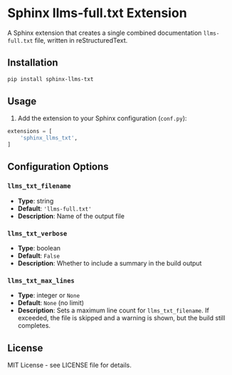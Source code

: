 # Sphinx llms-full.txt Extension

A Sphinx extension that creates a single combined documentation `llms-full.txt` file, written in reStructuredText.

## Installation

```bash
pip install sphinx-llms-txt
```

## Usage

1. Add the extension to your Sphinx configuration (`conf.py`):

```python
extensions = [
    'sphinx_llms_txt',
]
```

## Configuration Options

### `llms_txt_filename`

- **Type**: string
- **Default**: `'llms-full.txt'`
- **Description**: Name of the output file

### `llms_txt_verbose`

- **Type**: boolean
- **Default**: `False`
- **Description**: Whether to include a summary in the build output

### `llms_txt_max_lines`

- **Type**: integer or `None`
- **Default**: `None` (no limit)
- **Description**: Sets a maximum line count for `llms_txt_filename`. If exceeded, the file is skipped and a warning is shown, but the build still completes.

## License

MIT License - see LICENSE file for details.
